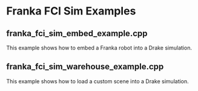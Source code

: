 # Franka FCI Sim Examples

## franka_fci_sim_embed_example.cpp

This example shows how to embed a Franka robot into a Drake simulation.

## franka_fci_sim_warehouse_example.cpp

This example shows how to load a custom scene into a Drake simulation.